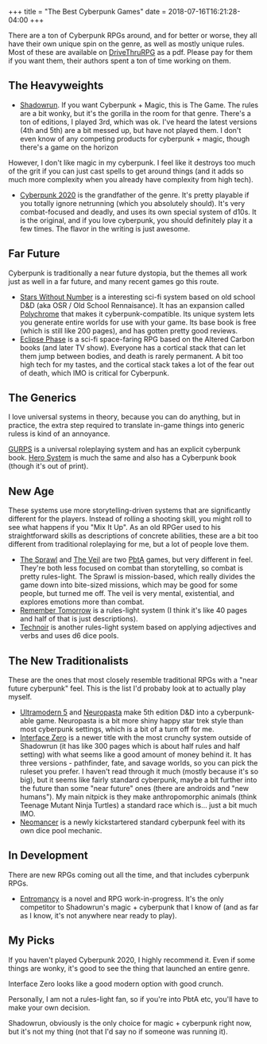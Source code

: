 +++
title = "The Best Cyberpunk Games"
date = 2018-07-16T16:21:28-04:00
+++

There are a ton of Cyberpunk RPGs around, and for better or worse, they all have their own unique spin on the genre, as well as mostly unique rules.  Most of these are available on [DriveThruRPG](https://drivethrurpg.com) as a pdf.  Please pay for them if you want them, their authors spent a ton of time working on them.

## The Heavyweights

* [Shadowrun](https://www.shadowruntabletop.com/). If you want Cyberpunk + Magic, this is The Game. The rules are a bit wonky, but it's the gorilla in the room for that genre. There's a ton of editions, I played 3rd, which was ok. I've heard the latest versions (4th and 5th) are a bit messed up, but have not played them.  I don't even know of any competing products for cyberpunk + magic, though there's a game on the horizon 

However, I don't like magic in my cyberpunk. I feel like it destroys too much of the grit if you can just cast spells to get around things (and it adds so much more complexity when you already have complexity from high tech).

* [Cyberpunk 2020](https://talsorianstore.com/products/cyberpunk-2020) is the grandfather of the genre. It's pretty playable if you totally ignore netrunning (which you absolutely should). It's very combat-focused and deadly, and uses its own special system of d10s.  It is the original, and if you love cyberpunk, you should definitely play it a few times.  The flavor in the writing is just awesome.

## Far Future

Cyberpunk is traditionally a near future dystopia, but the themes all work just as well in a far future, and many recent games go this route. 

* [Stars Without Number](http://www.drivethrurpg.com/product/226996/Stars-Without-Number-Revised-Edition) is a interesting sci-fi system based on old school D&D (aka OSR / Old School Rennaisance). It has an expansion called [Polychrome](http://www.rpgnow.com/product_info.php?products_id=91490) that makes it cyberpunk-compatible. Its unique system lets you generate entire worlds for use with your game. Its base book is free (which is still like 200 pages), and has gotten pretty good reviews.
* [Eclipse Phase](http://www.eclipsephase.com/) is a sci-fi space-faring RPG based on the Altered Carbon books (and later TV show). Everyone has a cortical stack that can let them jump between bodies, and death is rarely permanent.  A bit too high tech for my tastes, and the cortical stack takes a lot of the fear out of death, which IMO is critical for Cyberpunk.

## The Generics

I love universal systems in theory, because you can do anything, but in practice, the extra step required to translate in-game things into generic ruless is kind of an annoyance.

[GURPS](http://www.sjgames.com/gurps/) is a universal roleplaying system and has an explicit cyberpunk book.
[Hero System](https://www.herogames.com/) is much the same and also has a Cyberpunk book (though it's out of print).

## New Age

These systems use more storytelling-driven systems that are significantly different for the players.  Instead of rolling a shooting skill, you might roll to see what happens if you "Mix It Up".  As an old RPGer used to his straightforward skills as descriptions of concrete abilities, these are a bit too different from traditional roleplaying for me, but a lot of people love them.

* [The Sprawl](http://www.ardens.org/games/the-sprawl/) and [The Veil](https://www.samjokopublishing.com/the-veil/) are two [PbtA](http://apocalypse-world.com/pbta/policy) games, but very different in feel. They're both less focused on combat than storytelling, so combat is pretty rules-light. The Sprawl is mission-based, which really divides the game down into bite-sized missions, which may be good for some people, but turned me off. The veil is very mental, existential, and explores emotions more than combat.
* [Remember Tomorrow](http://gregorhutton.com/boxninja/remember/) is a rules-light system (I think it's like 40 pages and half of that is just descriptions).
* [Technoir](http://www.technoirrpg.com/) is another rules-light system based on applying adjectives and verbs and uses d6 dice pools.

## The New Traditionalists

These are the ones that most closely resemble traditional RPGs with a "near future cyberpunk" feel.  This is the list I'd probaby look at to actually play myself.

* [Ultramodern 5](http://www.diasexmachina.com/index.php/game-test/16-ultramodern-5) and [Neuropasta](http://www.diasexmachina.com/index.php/newgames/13-games/neurospasta/6-neurospasta) make 5th edition D&D into a cyberpunk-able game. Neuropasta is a bit more shiny happy star trek style than most cyberpunk settings, which is a bit of a turn off for me.
* [Interface Zero](https://gunmetalgames.net/) is a newer title with the most crunchy system outside of Shadowrun (it has like 300 pages which is about half rules and half setting) with what seems like a good amount of money behind it. It has three versions - pathfinder, fate, and savage worlds, so you can pick the ruleset you prefer. I haven't read through it much (mostly because it's so big), but it seems like fairly standard cyberpunk, maybe a bit further into the future than some "near future" ones (there are androids and "new humans").  My main nitpick is they make anthropomorphic animals (think Teenage Mutant Ninja Turtles) a standard race which is... just a bit much IMO.
* [Neomancer](https://neomancerrpg.wixsite.com/neomancer) is a newly kickstartered standard cyberpunk feel with its own dice pool mechanic.

## In Development

There are new RPGs coming out all the time, and that includes cyberpunk RPGs.

* [Entromancy](https://www.entromancy.com/) is a novel and RPG work-in-progress.  It's the only competitor to Shadowrun's magic + cyberpunk that I know of (and as far as I know, it's not anywhere near ready to play).

## My Picks

If you haven't played Cyberpunk 2020, I highly recommend it.  Even if some things are wonky, it's good to see the thing that launched an entire genre.

Interface Zero looks like a good modern option with good crunch.  

Personally, I am not a rules-light fan, so if you're into PbtA etc, you'll have to make your own decision.

Shadowrun, obviously is the only choice for magic + cyberpunk right now, but it's not my thing (not that I'd say no if someone was running it).
